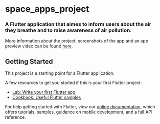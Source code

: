 # space_apps_project

### A Flutter application that aimes to inform users about the air they breathe and to raise awareness of air pollution.
More information about the project, screenshots of the app and an app preview video can be found [here](https://2019.spaceappschallenge.org/challenges/living-our-world/surface-air-quality-mission/teams/lma_erhan/project).

## Getting Started

This project is a starting point for a Flutter application.

A few resources to get you started if this is your first Flutter project:

- [Lab: Write your first Flutter app](https://flutter.dev/docs/get-started/codelab)
- [Cookbook: Useful Flutter samples](https://flutter.dev/docs/cookbook)

For help getting started with Flutter, view our
[online documentation](https://flutter.dev/docs), which offers tutorials,
samples, guidance on mobile development, and a full API reference.



